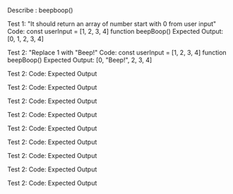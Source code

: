 
Describe : beepboop()

Test 1: "It should return an array of number start with 0 from user input"
Code:
const userInput = [1, 2, 3, 4]
function beepBoop() 
Expected Output: [0, 1, 2, 3, 4]


Test 2: "Replace 1 with "Beep!"
Code:
const userInput = [1, 2, 3, 4]
function beepBoop()
Expected Output: [0, "Beep!", 2, 3, 4]

Test 2:
Code:
Expected Output

Test 2:
Code:
Expected Output

Test 2:
Code:
Expected Output

Test 2:
Code:
Expected Output

Test 2:
Code:
Expected Output

Test 2:
Code:
Expected Output

Test 2:
Code:
Expected Output 

Test 2:
Code:
Expected Output 

Test 2:
Code:
Expected Output 

